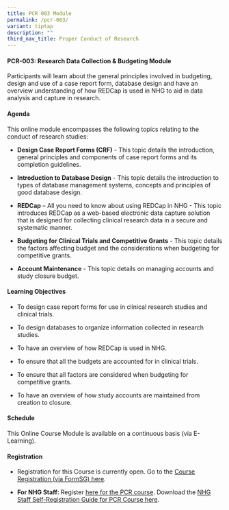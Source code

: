 ```yaml
---
title: PCR 003 Module
permalink: /pcr-003/
variant: tiptap
description: ""
third_nav_title: Proper Conduct of Research
---
```

<h4><strong>PCR-003: Research Data Collection &amp; Budgeting Module</strong></h4>
<p>Participants will learn about the general principles involved in budgeting,
design and use of a case report form, database design and have an overview
understanding of how REDCap is used in NHG to aid in data analysis and
capture in research.</p>
<h4><strong>Agenda</strong></h4>
<p>This online module encompasses the following topics relating to the conduct
of research studies:</p>
<ul data-tight="true" class="tight">
<li>
<p><strong>Design Case Report Forms (CRF)</strong> - This topic details the
introduction, general principles and components of case report forms and
its completion guidelines.</p>
</li>
<li>
<p><strong>Introduction to Database Design</strong> - This topic details the
introduction to types of database management systems, concepts and principles
of good database design.</p>
</li>
<li>
<p><strong>REDCap</strong> – All you need to know about using REDCap in NHG
- This topic introduces REDCap as a web-based electronic data capture solution
that is designed for collecting clinical research data in a secure and
systematic manner.</p>
</li>
<li>
<p><strong>Budgeting for Clinical Trials and Competitive Grants</strong> -
This topic details the factors affecting budget and the considerations
when budgeting for competitive grants.</p>
</li>
<li>
<p><strong>Account Maintenance</strong> - This topic details on managing accounts
and study closure budget.</p>
</li>
</ul>
<h4><strong>Learning Objectives</strong></h4>
<ul data-tight="true" class="tight">
<li>
<p>To design case report forms for use in clinical research studies and clinical
trials.</p>
</li>
<li>
<p>To design databases to organize information collected in research studies.</p>
</li>
<li>
<p>To have an overview of how REDCap is used in NHG.</p>
</li>
<li>
<p>To ensure that all the budgets are accounted for in clinical trials.</p>
</li>
<li>
<p>To ensure that all factors are considered when budgeting for competitive
grants.</p>
</li>
<li>
<p>To have an overview of how study accounts are maintained from creation
to closure.</p>
</li>
</ul>
<h4><strong>Schedule</strong></h4>
<p>This Online Course Module is available on a continuous basis (via E-Learning).</p>
<h4><strong>Registration</strong></h4>
<ul data-tight="true" class="tight">
<li>
<p>Registration for this Course is currently open. Go to the <a href="https://form.gov.sg/66177cd0a14ba8cd75876ca4" rel="noopener nofollow" target="_blank"><u>Course Registration (via FormSG) here</u></a>.</p>
</li>
<li>
<p><strong>For NHG Staff: </strong>Register <a href="https://elearn.sg/nhg/Login/Login.aspx" rel="noopener nofollow" target="_blank"><u>here for the PCR course</u></a>.
Download the <a href="https://staging.d2xg4pfdtrypjl.amplifyapp.com/files/Training%20Files/PCR%20Course/NHG_Staff_Registration_Guide_for_PCR_Modules_v11_Jun_2024.pdf" rel="noopener noreferrer nofollow" target="_blank"><u>NHG Staff Self-Registration Guide for PCR Course here</u></a>.</p>
</li>
</ul>
<p></p>
<p></p>
<p></p>